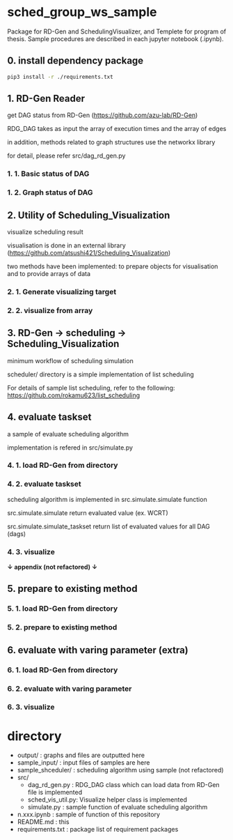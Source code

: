 # sched_group_ws_sample
Package for RD-Gen and SchedulingVisualizer, and Templete for program of thesis.
Sample procedures are described in each jupyter notebook (.ipynb).

## 0. install dependency package
```bash
pip3 install -r ./requirements.txt
```

## 1. RD-Gen Reader
get DAG status from RD-Gen (https://github.com/azu-lab/RD-Gen)

RDG_DAG takes as input the array of execution times and the array of edges

in addition, methods related to graph structures use the networkx library

for detail, please refer src/dag_rd_gen.py
### 1. 1. Basic status of DAG
### 1. 2. Graph status of DAG

## 2. Utility of Scheduling_Visualization
visualize scheduling result

visualisation is done in an external library (https://github.com/atsushi421/Scheduling_Visualization)

two methods have been implemented: to prepare objects for visualisation and to provide arrays of data
### 2. 1. Generate visualizing target
### 2. 2. visualize from array

## 3. RD-Gen -> scheduling -> Scheduling_Visualization
minimum workflow of scheduling simulation

scheduler/ directory is a simple implementation of list scheduling

For details of sample list scheduling, refer to the following:
https://github.com/rokamu623/list_scheduling

## 4. evaluate taskset
a sample of evaluate scheduling algorithm

implementation is refered in src/simulate.py
### 4. 1. load RD-Gen from directory
### 4. 2. evaluate taskset
scheduling algorithm is implemented in src.simulate.simulate function

src.simulate.simulate return evaluated value (ex. WCRT)

src.simulate.simulate_taskset return list of evaluated values for all DAG (dags)
### 4. 3. visualize

**↓ appendix (not refactored) ↓**

## 5. prepare to existing method
### 5. 1. load RD-Gen from directory
### 5. 2. prepare to existing method
## 6. evaluate with varing parameter (extra)
### 6. 1. load RD-Gen from directory
### 6. 2. evaluate with varing parameter
### 6. 3. visualize

# directory
- output/            : graphs and files are outputted here
- sample_input/      : input files of samples are here
- sample_shceduler/  : scheduling algorithm using sample (not refactored)
- src/
  - dag_rd_gen.py    : RDG_DAG class which can load data from RD-Gen file is implemented
  - sched_vis_util.py: Visualize helper class is implemented
  - simulate.py      : sample function of evaluate scheduling algorithm
- n.xxx.ipynb        : sample of function of this repository
- README.md          : this
- requirements.txt   : package list of requirement packages

